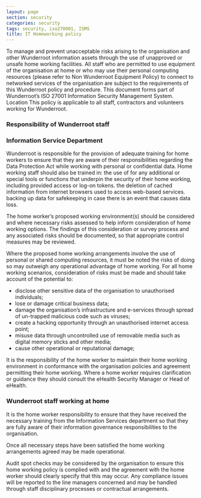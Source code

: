 ```yaml
---
layout: page
section: security
categories: security
tags: security, iso270001, ISMS
title: IT Homeworking policy
---
```


To manage and prevent unacceptable risks arising to the organisation and other Wunderroot information assets through the use of unapproved or unsafe home working facilities.
All staff who are permitted to use equipment of the organisation at home or who may use their personal computing resources (please refer to Non Wunderroot Equipment Policy) to connect to networked services of the organisation are subject to the requirements of this Wunderroot policy and procedure.
This document forms part of Wunderroot’s ISO 27001 Information Security Management System.
Location
This policy is applicable to all staff, contractors and volunteers working for Wunderroot.
 
<h3>Responsibility of Wunderroot staff</h3>

<h3>Information Service Department</h3>

Wunderroot is responsible for the provision of adequate training for home workers to ensure that they are aware of their responsibilities regarding the Data Protection Act while working with personal or confidential data.
Home working staff should also be trained in:
the use of for any additional or special tools or functions that underpin the security of their home working, including provided access or log-on tokens.
the deletion of cached information from internet browsers used to access web-based services.
backing up data for safekeeping in case there is an event that causes data loss.
 

The home worker’s proposed working environment(s) should be considered and where necessary risks assessed to help inform consideration of home working options. The findings of this consideration or survey process and any associated risks should be documented, so that appropriate control measures may be reviewed.

Where the proposed home working arrangements involve the use of personal or shared computing resources, it must be noted the risks of doing so may outweigh any operational advantage of home working. For all home working scenarios, consideration of risks must be made and should take account of the potential to:
<ul>
	<li>disclose other sensitive data of the organisation to unauthorised individuals;</li>
	<li>lose or damage critical business data;</li>
	<li>damage the organisation’s infrastructure and e-services through spread of un-trapped malicious code such as viruses;</li>
	<li>create a hacking opportunity through an unauthorised internet access point;</li>
	<li>misuse data through uncontrolled use of removable media such as digital memory sticks and other media;</li>
	<li>cause other operational or reputational damage;</li>
</ul>
 
It is the responsibility of the home worker to maintain their home working environment in conformance with the organisation policies and agreement permitting their home working. Where a home worker requires clarification or guidance they should consult the eHealth Security Manager or Head of eHealth.
 
<h3>Wunderroot staff working at home</h3>

It is the home worker responsibility to ensure that they have received the necessary training from the Information Services department so that they are fully aware of their information governance responsibilities to the organisation.

Once all necessary steps have been satisfied the home working arrangements agreed may be made operational. 

Audit spot checks may be considered by the organisation to ensure this home working policy is complied with and the agreement with the home worker should clearly specify that this may occur. Any compliance issues will be reported to the line managers concerned and may be handled through staff disciplinary processes or contractual arrangements.
 

